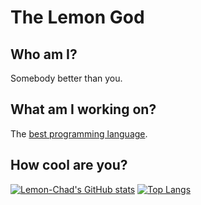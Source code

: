 # The Lemon God

## Who am I?

Somebody better than you.

## What am I working on?

The [best programming language](https://github.com/Lemon-Chad/jpizza).

## How cool are you?

[![Lemon-Chad's GitHub stats](https://github-readme-stats.vercel.app/api?username=Lemon-Chad&show_icons=true&theme=react)](https://github.com/anuraghazra/github-readme-stats)
[![Top Langs](https://github-readme-stats.vercel.app/api/top-langs/?username=Lemon-Chad&show_icons=true&theme=react)](https://github.com/anuraghazra/github-readme-stats)
